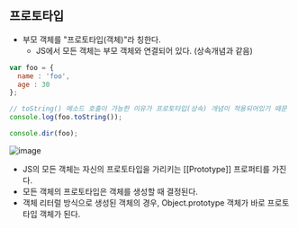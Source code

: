 ## 프로토타입
  - 부모 객체를 "프로토타입(객체)"라 칭한다.
    - JS에서 모든 객체는 부모 객체와 연결되어 있다. (상속개념과 같음)
```JAVASCRIPT
var foo = {
  name : 'foo',
  age : 30
};

// toString() 메소드 호출이 가능한 이유가 프로토타입(상속) 개념이 적용되어있기 때문
console.log(foo.toString());    

console.dir(foo);
```
![image](https://user-images.githubusercontent.com/45419456/180366718-81919d2a-b703-459f-b425-63eeb43ed7e4.png)
- JS의 모든 객체는 자신의 프로토타입을 가리키는 [[Prototype]] 프로퍼티를 가진다. 
- 모든 객체의 프로토타입은 객체를 생성할 때 결정된다.
- 객체 리터럴 방식으로 생성된 객체의 경우, Object.prototype 객체가 바로 프로토타입 객체가 된다.
